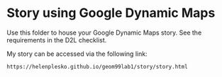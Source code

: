 # Story using Google Dynamic Maps

Use this folder to house your Google Dynamic Maps story. See the requirements in the D2L checklist. 

My story can be accessed via the following link:

```
https://helenplesko.github.io/geom99lab1/story/story.html
```